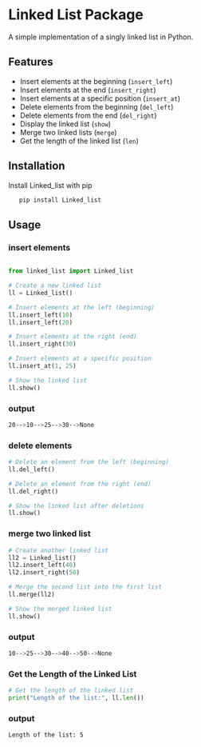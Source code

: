 # Linked List Package

A simple implementation of a singly linked list in Python.

## Features

- Insert elements at the beginning (`insert_left`)
- Insert elements at the end (`insert_right`)
- Insert elements at a specific position (`insert_at`)
- Delete elements from the beginning (`del_left`)
- Delete elements from the end (`del_right`)
- Display the linked list (`show`)
- Merge two linked lists (`merge`)
- Get the length of the linked list (`len`)

## Installation

Install Linked_list with pip

```bash
   pip install Linked_list
```
## Usage 

### insert elements

```python

from linked_list import Linked_list

# Create a new linked list
ll = Linked_list()

# Insert elements at the left (beginning)
ll.insert_left(10)
ll.insert_left(20)

# Insert elements at the right (end)
ll.insert_right(30)

# Insert elements at a specific position
ll.insert_at(1, 25)

# Show the linked list
ll.show()

```
### output
```bash
20-->10-->25-->30-->None
```

### delete elements

```python
# Delete an element from the left (beginning)
ll.del_left()

# Delete an element from the right (end)
ll.del_right()

# Show the linked list after deletions
ll.show()

```

### merge two linked list

```python
# Create another linked list
ll2 = Linked_list()
ll2.insert_left(40)
ll2.insert_right(50)

# Merge the second list into the first list
ll.merge(ll2)

# Show the merged linked list
ll.show()

```
### output
```bash
10-->25-->30-->40-->50-->None
```
### Get the Length of the Linked List

```python
# Get the length of the linked list
print("Length of the list:", ll.len())
```
### output
```bash
Length of the list: 5
```
